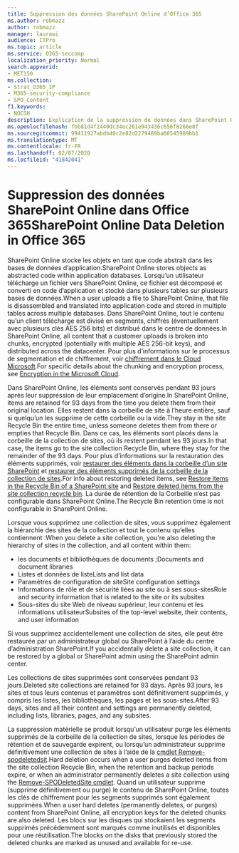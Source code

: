 ```yaml
---
title: Suppression des données SharePoint Online d’Office 365
ms.author: robmazz
author: robmazz
manager: laurawi
audience: ITPro
ms.topic: article
ms.service: O365-seccomp
localization_priority: Normal
search.appverid:
- MET150
ms.collection:
- Strat_O365_IP
- M365-security-compliance
- SPO_Content
f1.keywords:
- NOCSH
description: Explication de la suppression de données dans SharePoint Online.
ms.openlocfilehash: fbb81d4f2440dc34ec261e943436c656f8266e8f
ms.sourcegitcommit: 99411927abdb40c2e82d2279489ba60545989bb1
ms.translationtype: MT
ms.contentlocale: fr-FR
ms.lasthandoff: 02/07/2020
ms.locfileid: "41842041"
---
```

# <a name="sharepoint-online-data-deletion-in-office-365"></a><span data-ttu-id="e1f0d-103">Suppression des données SharePoint Online dans Office 365</span><span class="sxs-lookup"><span data-stu-id="e1f0d-103">SharePoint Online Data Deletion in Office 365</span></span>

<span data-ttu-id="e1f0d-104">SharePoint Online stocke les objets en tant que code abstrait dans les bases de données d’application.</span><span class="sxs-lookup"><span data-stu-id="e1f0d-104">SharePoint Online stores objects as abstracted code within application databases.</span></span> <span data-ttu-id="e1f0d-105">Lorsqu’un utilisateur télécharge un fichier vers SharePoint Online, ce fichier est décomposé et converti en code d’application et stocké dans plusieurs tables sur plusieurs bases de données.</span><span class="sxs-lookup"><span data-stu-id="e1f0d-105">When a user uploads a file to SharePoint Online, that file is disassembled and translated into application code and stored in multiple tables across multiple databases.</span></span> <span data-ttu-id="e1f0d-106">Dans SharePoint Online, tout le contenu qu’un client télécharge est divisé en segments, chiffrés (éventuellement avec plusieurs clés AES 256 bits) et distribué dans le centre de données.</span><span class="sxs-lookup"><span data-stu-id="e1f0d-106">In SharePoint Online, all content that a customer uploads is broken into chunks, encrypted (potentially with multiple AES 256-bit keys), and distributed across the datacenter.</span></span> <span data-ttu-id="e1f0d-107">Pour plus d’informations sur le processus de segmentation et de chiffrement, voir [chiffrement dans le Cloud Microsoft](https://docs.microsoft.com/microsoft-365/compliance/office-365-encryption-in-the-microsoft-cloud-overview).</span><span class="sxs-lookup"><span data-stu-id="e1f0d-107">For specific details about the chunking and encryption process, see [Encryption in the Microsoft Cloud](https://docs.microsoft.com/microsoft-365/compliance/office-365-encryption-in-the-microsoft-cloud-overview).</span></span> 

<span data-ttu-id="e1f0d-108">Dans SharePoint Online, les éléments sont conservés pendant 93 jours après leur suppression de leur emplacement d’origine.</span><span class="sxs-lookup"><span data-stu-id="e1f0d-108">In SharePoint Online, items are retained for 93 days from the time you delete them from their original location.</span></span> <span data-ttu-id="e1f0d-109">Elles restent dans la corbeille de site à l’heure entière, sauf si quelqu’un les supprime de cette corbeille ou la vide.</span><span class="sxs-lookup"><span data-stu-id="e1f0d-109">They stay in the site Recycle Bin the entire time, unless someone deletes them from there or empties that Recycle Bin.</span></span> <span data-ttu-id="e1f0d-110">Dans ce cas, les éléments sont placés dans la corbeille de la collection de sites, où ils restent pendant les 93 jours.</span><span class="sxs-lookup"><span data-stu-id="e1f0d-110">In that case, the items go to the site collection Recycle Bin, where they stay for the remainder of the 93 days.</span></span> <span data-ttu-id="e1f0d-111">Pour plus d’informations sur la restauration des éléments supprimés, voir [restaurer des éléments dans la corbeille d’un site SharePoint](https://support.office.com/article/6df466b6-55f2-4898-8d6e-c0dff851a0be#ID0EAADAAA=Online
) et [restaurer des éléments supprimés de la corbeille de la collection de sites](https://support.office.com/article/5fa924ee-16d7-487b-9a0a-021b9062d14b).</span><span class="sxs-lookup"><span data-stu-id="e1f0d-111">For info about restoring deleted items, see [Restore items in the Recycle Bin of a SharePoint site](https://support.office.com/article/6df466b6-55f2-4898-8d6e-c0dff851a0be#ID0EAADAAA=Online
) and [Restore deleted items from the site collection recycle bin](https://support.office.com/article/5fa924ee-16d7-487b-9a0a-021b9062d14b).</span></span> <span data-ttu-id="e1f0d-112">La durée de rétention de la Corbeille n’est pas configurable dans SharePoint Online.</span><span class="sxs-lookup"><span data-stu-id="e1f0d-112">The Recycle Bin retention time is not configurable in SharePoint Online.</span></span>

<span data-ttu-id="e1f0d-113">Lorsque vous supprimez une collection de sites, vous supprimez également la hiérarchie des sites de la collection et tout le contenu qu’elles contiennent :</span><span class="sxs-lookup"><span data-stu-id="e1f0d-113">When you delete a site collection, you're also deleting the hierarchy of sites in the collection, and all content within them:</span></span>

- <span data-ttu-id="e1f0d-114">les documents et bibliothèques de documents ;</span><span class="sxs-lookup"><span data-stu-id="e1f0d-114">Documents and document libraries</span></span>
- <span data-ttu-id="e1f0d-115">Listes et données de liste</span><span class="sxs-lookup"><span data-stu-id="e1f0d-115">Lists and list data</span></span>
- <span data-ttu-id="e1f0d-116">Paramètres de configuration de site</span><span class="sxs-lookup"><span data-stu-id="e1f0d-116">Site configuration settings</span></span>
- <span data-ttu-id="e1f0d-117">Informations de rôle et de sécurité liées au site ou à ses sous-sites</span><span class="sxs-lookup"><span data-stu-id="e1f0d-117">Role and security information that is related to the site or its subsites</span></span>
- <span data-ttu-id="e1f0d-118">Sous-sites du site Web de niveau supérieur, leur contenu et les informations utilisateur</span><span class="sxs-lookup"><span data-stu-id="e1f0d-118">Subsites of the top-level website, their contents, and user information</span></span>

<span data-ttu-id="e1f0d-119">Si vous supprimez accidentellement une collection de sites, elle peut être restaurée par un administrateur global ou SharePoint à l’aide du centre d’administration SharePoint.</span><span class="sxs-lookup"><span data-stu-id="e1f0d-119">If you accidentally delete a site collection, it can be restored by a global or SharePoint admin using the SharePoint admin center.</span></span>

<span data-ttu-id="e1f0d-120">Les collections de sites supprimées sont conservées pendant 93 jours.</span><span class="sxs-lookup"><span data-stu-id="e1f0d-120">Deleted site collections are retained for 93 days.</span></span> <span data-ttu-id="e1f0d-121">Après 93 jours, les sites et tous leurs contenus et paramètres sont définitivement supprimés, y compris les listes, les bibliothèques, les pages et les sous-sites.</span><span class="sxs-lookup"><span data-stu-id="e1f0d-121">After 93 days, sites and all their content and settings are permanently deleted, including lists, libraries, pages, and any subsites.</span></span>

<span data-ttu-id="e1f0d-122">La suppression matérielle se produit lorsqu’un utilisateur purge les éléments supprimés de la corbeille de la collection de sites, lorsque les périodes de rétention et de sauvegarde expirent, ou lorsqu’un administrateur supprime définitivement une collection de sites à l’aide de la [cmdlet Remove-spodeletedsit](/powershell/module/sharepoint-online/Remove-SPODeletedSite?view=sharepoint-ps).</span><span class="sxs-lookup"><span data-stu-id="e1f0d-122">Hard deletion occurs when a user purges deleted items from the site collection Recycle Bin, when the retention and backup periods expire, or when an administrator permanently deletes a site collection using the [Remove-SPODeletedSite cmdlet](/powershell/module/sharepoint-online/Remove-SPODeletedSite?view=sharepoint-ps).</span></span> <span data-ttu-id="e1f0d-123">Quand un utilisateur supprime (supprime définitivement ou purge) le contenu de SharePoint Online, toutes les clés de chiffrement pour les segments supprimés sont également supprimées.</span><span class="sxs-lookup"><span data-stu-id="e1f0d-123">When a user hard deletes (permanently deletes, or purges) content from SharePoint Online, all encryption keys for the deleted chunks are also deleted.</span></span> <span data-ttu-id="e1f0d-124">Les blocs sur les disques qui stockaient les segments supprimés précédemment sont marqués comme inutilisés et disponibles pour une réutilisation.</span><span class="sxs-lookup"><span data-stu-id="e1f0d-124">The blocks on the disks that previously stored the deleted chunks are marked as unused and available for re-use.</span></span>
